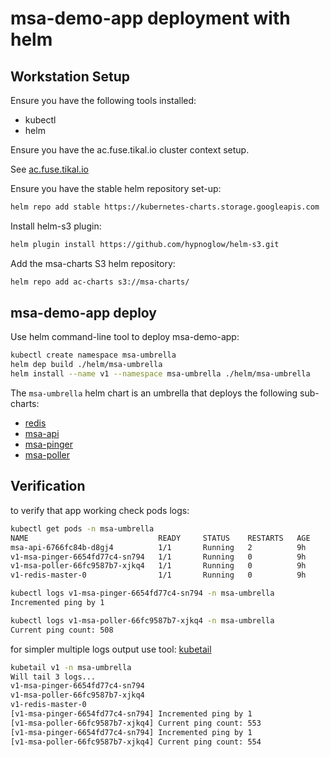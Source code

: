# msa-demo-app deployment with helm

## Workstation Setup

Ensure you have the following tools installed:

* kubectl
* helm

Ensure you have the ac.fuse.tikal.io cluster context setup.

See [ac.fuse.tikal.io](https://github.com/shelleg/ac-k8s/tree/master/ac.fuse.tikal.io#connection-to-the-cluster-considering-you-have-the-above-perquisites)

Ensure you have the stable helm repository set-up:

```sh
helm repo add stable https://kubernetes-charts.storage.googleapis.com
```
Install helm-s3 plugin:

```sh
helm plugin install https://github.com/hypnoglow/helm-s3.git
```

Add the msa-charts S3 helm repository:

```sh
helm repo add ac-charts s3://msa-charts/
```

## msa-demo-app deploy

Use helm command-line tool to deploy msa-demo-app:

```sh
kubectl create namespace msa-umbrella
helm dep build ./helm/msa-umbrella
helm install --name v1 --namespace msa-umbrella ./helm/msa-umbrella
```

The `msa-umbrella` helm chart is an umbrella that deploys the following
sub-charts:

* [redis](https://github.com/helm/charts/tree/master/stable/redis)
* [msa-api](./msa-api/)
* [msa-pinger](./msa-pinger/)
* [msa-poller](./msa-poller/)

## Verification

to verify that app working check pods logs:

```sh
kubectl get pods -n msa-umbrella
NAME                             READY     STATUS    RESTARTS   AGE
msa-api-6766fc84b-d8gj4          1/1       Running   2          9h
v1-msa-pinger-6654fd77c4-sn794   1/1       Running   0          9h
v1-msa-poller-66fc9587b7-xjkq4   1/1       Running   0          9h
v1-redis-master-0                1/1       Running   0          9h

kubectl logs v1-msa-pinger-6654fd77c4-sn794 -n msa-umbrella
Incremented ping by 1

kubectl logs v1-msa-poller-66fc9587b7-xjkq4 -n msa-umbrella
Current ping count: 508
```

for simpler multiple logs output use tool: [kubetail](https://github.com/johanhaleby/kubetail)

```sh
kubetail v1 -n msa-umbrella
Will tail 3 logs...
v1-msa-pinger-6654fd77c4-sn794
v1-msa-poller-66fc9587b7-xjkq4
v1-redis-master-0
[v1-msa-pinger-6654fd77c4-sn794] Incremented ping by 1
[v1-msa-poller-66fc9587b7-xjkq4] Current ping count: 553
[v1-msa-pinger-6654fd77c4-sn794] Incremented ping by 1
[v1-msa-poller-66fc9587b7-xjkq4] Current ping count: 554
```
